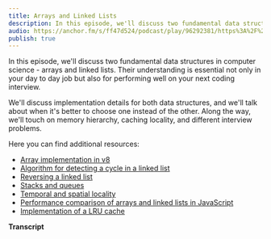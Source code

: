 ```yaml
---
title: Arrays and Linked Lists
description: In this episode, we'll discuss two fundamental data structures in computer science - arrays and linked lists. Their understanding is essential not only in your day to day job but also for performing well on your next coding interview.
audio: https://anchor.fm/s/ff47d524/podcast/play/96292381/https%3A%2F%2Fd3ctxlq1ktw2nl.cloudfront.net%2Fstaging%2F2024-11-26%2F392135413-44100-2-ec9f40d9fe3bade2.mp3
publish: true
---
```


In this episode, we'll discuss two fundamental data structures in computer science - arrays and linked lists. Their understanding is essential not only in your day to day job but also for performing well on your next coding interview.

We'll discuss implementation details for both data structures, and we'll talk about when it's better to choose one instead of the other. Along the way, we'll touch on memory hierarchy, caching locality, and different interview problems.

Here you can find additional resources:

- [Array implementation in v8](https://github.com/v8/v8/blob/bb4425c05c0c04a051c3b91367eddb7c383d62a7/src/builtins/builtins-array.cc)
- [Algorithm for detecting a cycle in a linked list](https://en.wikipedia.org/wiki/Cycle_detection)
- [Reversing a linked list](https://github.com/mgechev/google-interview-preparation-problems/blob/master/src/reverse-list.js)
- [Stacks and queues](https://www.cs.cmu.edu/~adamchik/15-121/lectures/Stacks%20and%20Queues/Stacks%20and%20Queues.html)
- [Temporal and spatial locality](https://stackoverflow.com/questions/16289423/temporal-vs-spatial-locality-with-arrays)
- [Performance comparison of arrays and linked lists in JavaScript](https://jsperf.com/wcj3-array-vs-linkedlist)
- [Implementation of a LRU cache](https://github.com/mgechev/google-interview-preparation-problems/blob/master/src/lru.js)

**Transcript**
